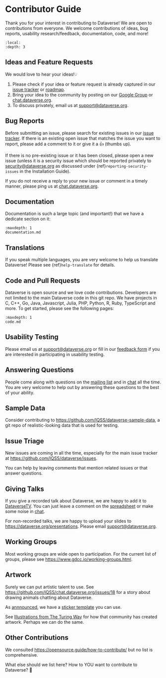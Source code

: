 # Contributor Guide

Thank you for your interest in contributing to Dataverse!  We are open to contributions from everyone. We welcome contributions of ideas, bug reports, usability research/feedback, documentation, code, and more!

```{contents} Contents:
:local:
:depth: 3
```

## Ideas and Feature Requests

We would love to hear your ideas!💡

1. Please check if your idea or feature request is already captured in our [issue tracker][] or [roadmap][].
1. Bring your idea to the community by posting on our [Google Group][] or [chat.dataverse.org][].
1. To discuss privately, email us at <support@dataverse.org>.

[issue tracker]: https://github.com/IQSS/dataverse/issues
[roadmap]: https://www.iq.harvard.edu/roadmap-dataverse-project
[chat.dataverse.org]: http://chat.dataverse.org
[Google Group]: https://groups.google.com/group/dataverse-community

## Bug Reports

Before submitting an issue, please search for existing issues in our [issue tracker][]. If there is an existing open issue that matches the issue you want to report, please add a comment to it or give it a 👍 (thumbs up).

If there is no pre-existing issue or it has been closed, please open a new issue (unless it is a security issue which should be reported privately to <security@dataverse.org> as discussed under {ref}`reporting-security-issues` in the Installation Guide).

If you do not receive a reply to your new issue or comment in a timely manner, please ping us at [chat.dataverse.org][].

## Documentation

Documentation is such a large topic (and important!) that we have a dedicate section on it:

```{toctree}
:maxdepth: 1
documentation.md
```

## Translations

If you speak multiple languages, you are very welcome to help us translate Dataverse! Please see {ref}`help-translate` for details.

## Code and Pull Requests

Dataverse is open source and we love code contributions. Developers are not limited to the main Dataverse code in this git repo. We have projects in C, C++, Go, Java, Javascript, Julia, PHP, Python, R, Ruby, TypeScript and more. To get started, please see the following pages:

```{toctree}
:maxdepth: 1
code.md
```

## Usability Testing

Please email us at <support@dataverse.org> or fill in our [feedback form][] if you are interested in participating in usability testing.

[feedback form]: https://goo.gl/forms/p7uu3GfiWYSlJrsi1

## Answering Questions

People come along with questions on the [mailing list](https://groups.google.com/g/dataverse-community) and in [chat][] all the time. You are very welcome to help out by answering these questions to the best of your ability.

[chat]: https://chat.dataverse.org

## Sample Data

Consider contributing to <https://github.com/IQSS/dataverse-sample-data>, a git repo of realistic-looking data that is used for testing.

## Issue Triage

New issues are coming in all the time, especially for the main issue tracker at <https://github.com/IQSS/dataverse/issues>.

You can help by leaving comments that mention related issues or that answer questions.

## Giving Talks

If you give a recorded talk about Dataverse, we are happy to add it to [DataverseTV](https://dataverse.org/dataversetv). You can just leave a comment on the [spreadsheet](https://docs.google.com/spreadsheets/d/1uVk_57Ek_A49sLZ5OKdI6QASKloWNzykni3kcYNzpxA/edit#gid=0) or make some noise in [chat][].

For non-recorded talks, we are happy to upload your slides to <https://dataverse.org/presentations>. Please email <support@dataverse.org>.

## Working Groups

Most working groups are wide open to participation. For the current list of groups, please see <https://www.gdcc.io/working-groups.html>.

## Artwork

Surely we can put artistic talent to use. See <https://github.com/IQSS/chat.dataverse.org/issues/18> for a story about drawing animals chatting about Dataverse.

As [annnounced](https://groups.google.com/g/dataverse-community/c/pM39_9O5Rug/m/CK-gJqZFBgAJ), we have a [sticker template](https://dataverse.org/sites/projects.iq.harvard.edu/files/dataverseorg/files/dataverse_community_stickers_template.zip) you can use.

See [Illustrations from The Turing Way](https://zenodo.org/doi/10.5281/zenodo.3332807) for how that community has created artwork. Perhaps we can do the same.

## Other Contributions

We consulted <https://opensource.guide/how-to-contribute/> but no list is comprehensive.

What else should we list here? How to YOU want to contribute to Dataverse? 🎉
